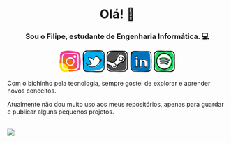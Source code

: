 <h1 align="center">Olá! 👋</h1>

<h3 align="center">Sou o Filipe, estudante de Engenharia Informática. 💻</h3>

<!-- Social Media -->
<div width="100%" display="flex" align="center">
    <a href="https://www.instagram.com/filipe__meloo/"><img src="https://github.com/filipe-meloo/filipe-meloo/blob/main/icons/social/instagram.png" height="50px"></a>
    <a href="https://twitter.com/filipe__meloo"><img src="https://github.com/filipe-meloo/filipe-meloo/blob/main/icons/social/twitter.png" height="50px"></a>
    <a href="http://steamcommunity.com/profiles/76561198852343311"><img src="https://github.com/filipe-meloo/filipe-meloo/blob/main/icons/social/steam.png" height="50px"></a>
    <a href="https://www.linkedin.com/in/filipe-melo-07a01521b/"><img src="https://github.com/filipe-meloo/filipe-meloo/blob/main/icons/social/linkedin.png" height="50px"></a>
    <a href="https://open.spotify.com/user/filipe_melo"><img src="https://github.com/filipe-meloo/filipe-meloo/blob/main/icons/social/spotify.png" height="50px"></a>
</div>

Com o bichinho pela tecnologia, sempre gostei de explorar e aprender novos conceitos.

Atualmente não dou muito uso aos meus repositórios, apenas para guardar e publicar alguns pequenos projetos.

<br><img height="180em" src="https://github-readme-stats.vercel.app/api?username=filipe-meloo&show_icons=true&hide_border=true&&count_private=true&include_all_commits=true" />
